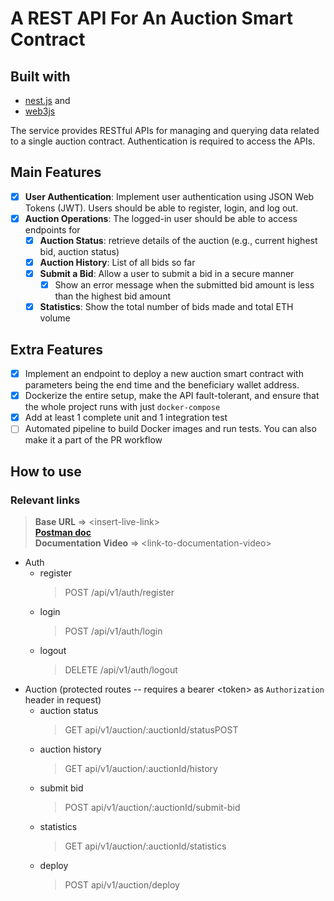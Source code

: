 # A REST API For An Auction Smart Contract

## Built with 
- [nest.js](https://nestjs.com) and 
- [web3js](https://web3js.readthedocs.io/en/v1.10.0/)

The service provides RESTful APIs for managing and querying data related to a single auction contract. Authentication is required to access the APIs.

## Main Features
- [X] **User Authentication**: Implement user authentication using JSON Web Tokens (JWT). Users
should be able to register, login, and log out.
- [X] **Auction Operations**: The logged-in user should be able to access endpoints for
  - [X] **Auction Status**: retrieve details of the auction (e.g., current highest bid, auction
status)
  - [X] **Auction History**: List of all bids so far
  - [X] **Submit a Bid**: Allow a user to submit a bid in a secure manner
    - [X] Show an error message when the submitted bid amount is less than the
highest bid amount
  - [X] **Statistics**: Show the total number of bids made and total ETH volume

## Extra Features

- [X] Implement an endpoint to deploy a new auction smart contract with parameters being the
end time and the beneficiary wallet address.
- [X] Dockerize the entire setup, make the API fault-tolerant, and ensure that the whole project runs with just `docker-compose`
- [X] Add at least 1 complete unit and 1 integration test
- [ ] Automated pipeline to build Docker images and run tests. You can also make it a part of the PR workflow

## How to use
### Relevant links
> **Base URL** => \<insert-live-link> <br>
  [**Postman doc**](https://documenter.getpostman.com/view/20767794/2sA2xpRobz) <br>
  **Documentation Video** => \<link-to-documentation-video>
- Auth
  - register
    > POST /api/v1/auth/register
  - login
    > POST /api/v1/auth/login
  - logout
    > DELETE /api/v1/auth/logout
- Auction (protected routes -- requires a bearer \<token> as  `Authorization` header in request)
  - auction status
    > GET api/v1/auction/:auctionId/statusPOST
  - auction history
    > GET api/v1/auction/:auctionId/history
  - submit bid
    > POST api/v1/auction/:auctionId/submit-bid
  - statistics
    > GET api/v1/auction/:auctionId/statistics
  - deploy
    > POST api/v1/auction/deploy
